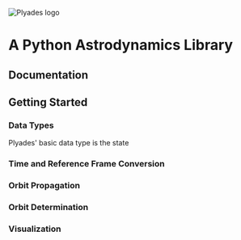 ![Plyades logo](https://raw.github.com/helgee/plyades/master/plyades_logo.jpg)

A Python Astrodynamics Library
==============================

## Documentation

## Getting Started
### Data Types
Plyades' basic data type is the state

### Time and Reference Frame Conversion


### Orbit Propagation


### Orbit Determination


### Visualization
